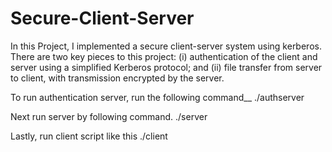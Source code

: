 # Secure-Client-Server

In this Project, I implemented a secure client-server system using kerberos.
There are two key pieces to this project: (i) authentication of the client and server using a simplified Kerberos protocol; and (ii) file transfer from server to client, with transmission encrypted by the server.


To run authentication server, run the following command__
./authserver

Next run server by following command.
./server

Lastly, run client script like this
./client

